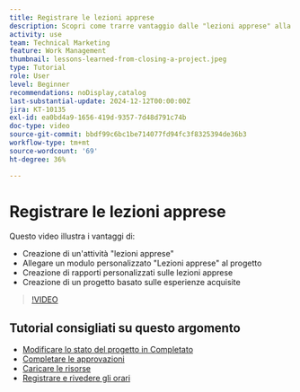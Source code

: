 ```yaml
---
title: Registrare le lezioni apprese
description: Scopri come trarre vantaggio dalle "lezioni apprese" alla chiusura di un progetto.
activity: use
team: Technical Marketing
feature: Work Management
thumbnail: lessons-learned-from-closing-a-project.jpeg
type: Tutorial
role: User
level: Beginner
recommendations: noDisplay,catalog
last-substantial-update: 2024-12-12T00:00:00Z
jira: KT-10135
exl-id: ea0bd4a9-1656-419d-9357-7d48d791c74b
doc-type: video
source-git-commit: bbdf99c6bc1be714077fd94fc3f8325394de36b3
workflow-type: tm+mt
source-wordcount: '69'
ht-degree: 36%

---
```


# Registrare le lezioni apprese

Questo video illustra i vantaggi di:

* Creazione di un&#39;attività &quot;lezioni apprese&quot;
* Allegare un modulo personalizzato &quot;Lezioni apprese&quot; al progetto
* Creazione di rapporti personalizzati sulle lezioni apprese
* Creazione di un progetto basato sulle esperienze acquisite

>[!VIDEO](https://video.tv.adobe.com/v/3441020/?quality=12&learn=on&enablevpops=1&captions=ita)

## Tutorial consigliati su questo argomento

* [Modificare lo stato del progetto in Completato](/help/manage-work/projects/change-the-project-status.md)
* [Completare le approvazioni](/help/manage-work/close-a-project/complete-approvals.md)
* [Caricare le risorse](/help/manage-work/close-a-project/upload-assets.md)
* [Registrare e rivedere gli orari](/help/manage-work/close-a-project/log-and-review-hours.md)

